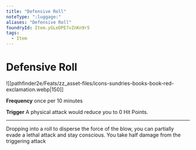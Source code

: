 ```yaml
---
title: "Defensive Roll"
noteType: ":luggage:"
aliases: "Defensive Roll"
foundryId: Item.yGLeDPE7vZnKn9r5
tags:
  - Item
---
```


# Defensive Roll
![[pathfinder2e/Feats/zz_asset-files/icons-sundries-books-book-red-exclamation.webp|150]]

**Frequency** once per 10 minutes

**Trigger** A physical attack would reduce you to 0 Hit Points.

* * *

Dropping into a roll to disperse the force of the blow, you can partially evade a lethal attack and stay conscious. You take half damage from the triggering attack
